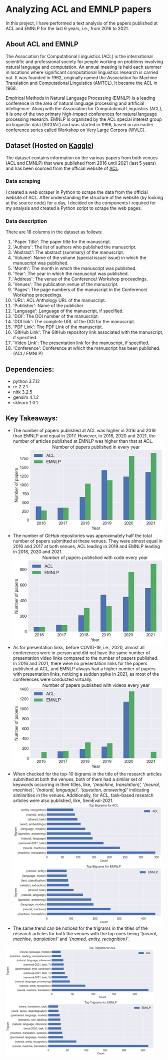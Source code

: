 # Analyzing ACL and EMNLP papers
In this project, I have performed a text analysis of the papers published at ACL and EMNLP for the last 6 years, i.e., from 2016 to 2021. 

## About ACL and EMNLP
The Association for Computational Linguistics (ACL) is the international scientific and professional society for people working on problems involving natural language and computation. An annual meeting is held each summer in locations where significant computational linguistics research is carried out. It was founded in 1962, originally named the Association for Machine Translation and Computational Linguistics (AMTCL). It became the ACL in 1968.

Empirical Methods in Natural Language Processing (EMNLP) is a leading conference in the area of natural language processing and artificial intelligence. Along with the Association for Computational Linguistics (ACL), it is one of the two primary high-impact conferences for natural language processing research. EMNLP is organized by the ACL special interest group on linguistic data (SIGDAT) and was started in 1996, based on an earlier conference series called Workshop on Very Large Corpora (WVLC).

## Dataset (Hosted on [Kaggle](https://www.kaggle.com/datasets/manmeetkaur07/acl-emnlp-201621))
The dataset contains information on the various papers from both venues (ACL and EMNLP) that were published from 2016 until 2021 (last 5 years) and has been sourced from the official website of [ACL](https://aclanthology.org/).

### Data scraping
I created a web scraper in Python to scrape the data from the official website of ACL. After understanding the structure of the website (by looking at the source code) for a day, I decided on the components I required for my analysis and created a Python script to scrape the web pages.

### Data description
There are 18 columns in the dataset as follows:
1. 'Paper Title': The paper title for the manuscript.
2. 'Authors': The list of authors who published the manuscript.
3. 'Abstract': The abstract (summary) of the manuscript.
4. 'Volume': Name of the volume (special issue/ issue) in which the manuscript was published.
5. 'Month': The month in which the manuscript was published.
6. 'Year': The year in which the manuscript was published.
7. 'Address': The venue of the Conference/ Workshop proceedings.
8. 'Venues': The publication venue of the manuscript.
9. 'Pages': The page numbers of the manuscript in the Conference/ Workshop proceedings.
10. 'URL': ACL Anthology URL of the manuscript.
11. 'Publisher': Name of the publisher
12. 'Language': Language of the manuscript, if specified.
13. 'DOI': The DOI number of the manuscript.
14. 'DOI link': The complete URL of the DOI for the manuscript.
15. 'PDF Link': The PDF Link of the manuscript.
16. 'GitHub Link': The GitHub repository link associated with the manuscript, if specified.
17. 'Video Link': The presentation link for the manuscript, if specified.
18. 'Conference': Conference at which the manuscript has been published. (ACL/ EMNLP)

## Dependencies:
- python 3.7.12
- re 2.2.1
- nltk 3.2.5
- gensim 4.1.2
- sklearn 1.0.1

## Key Takeaways:
- The number of papers published at ACL was higher in 2016 and 2019 than EMNLP and equal in 2017. However, in 2018, 2020 and 2021, the number of articles published at EMNLP was higher than that at ACL.
![](results/EDA/papers-per-yr.png)
- The number of GitHub repositories was approximately half the total number of papers submitted at these venues. They were almost equal in 2016 and 2017 at both venues, ACL leading in 2019 and EMNLP leading in 2018, 2020 and 2021.
![](results/EDA/papers-with-code-per-yr.png)
- As for presentation links, before COVID-19, i.e., 2020, almost all conferences were in-person and did not have the same number of presentation video links compared to the number of papers published. In 2016 and 2021, there were no presentation links for the papers published at ACL, and EMNLP always had a higher number of papers with presentation links, noticing a sudden spike in 2021, as most of the conferences were conducted virtually.
![](results/EDA/papers-with-video-per-yr.png)
- When checked for the top-10 bigrams in the title of the research articles submitted at both the venues, both of them had a similar set of keywords occurring in their titles, like, *‘(machine, translation)’, ‘(neural, machine)’, ‘(natural, language)’, ‘(question, answering)’* indicating similarities in the venues. Additionally, for ACL, task-based research articles were also published, like, SemEval-2021.
<img src="https://github.com/manmeetkaurbaxi/Analyzing-ACL-and-EMNLP-papers/blob/main/results/EDA/overall-bigrams-acl.png" width="475"> <img src="https://github.com/manmeetkaurbaxi/Analyzing-ACL-and-EMNLP-papers/blob/main/results/EDA/overall-bigrams-emnlp.png" width="475">
- The same trend can be noticed for the trigrams in the titles of the research articles for both the venues with the top ones being *‘(neural, machine, translation)’* and *‘(named, entity, recognition)’*.

<img src="https://github.com/manmeetkaurbaxi/Analyzing-ACL-and-EMNLP-papers/blob/main/results/EDA/overall-trigrams-acl.png" width="475"> <img src="https://github.com/manmeetkaurbaxi/Analyzing-ACL-and-EMNLP-papers/blob/main/results/EDA/overall-trigrams-emnlp.png" width="475">
